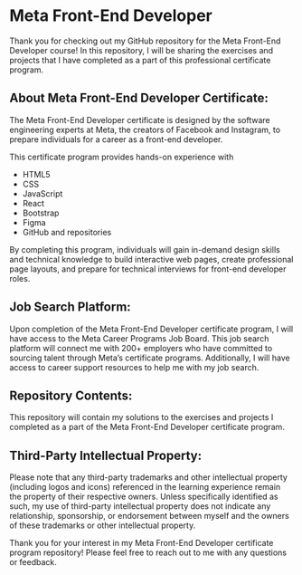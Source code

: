 <h1>Meta Front-End Developer</h1>
    <p>Thank you for checking out my GitHub repository for the Meta Front-End Developer course! In this repository, I will be sharing the exercises and projects that I have completed as a part of this professional certificate program.</p>
    <h2>About Meta Front-End Developer Certificate:</h2>
    <p>The Meta Front-End Developer certificate is designed by the software engineering experts at Meta, the creators of Facebook and Instagram, to prepare individuals for a career as a front-end developer. </p>
    <p>
  This certificate program provides hands-on experience with
  </p>
  <ul>
  <li>HTML5</li>
  <li>CSS</li>
  <li>JavaScript</li>
  <li>React</li>
  <li>Bootstrap</li>
  <li>Figma</li>
  <li>GitHub and  repositories</li>
  </ul>
  <p>
  By completing this program, individuals will gain in-demand design skills and technical knowledge to build interactive web pages, create professional page layouts, and prepare for technical interviews for front-end developer roles.</p>
    <h2>Job Search Platform:</h2>
    <p>Upon completion of the Meta Front-End Developer certificate program, I will have access to the Meta Career Programs Job Board. This job search platform will connect me with 200+ employers who have committed to sourcing talent through Meta’s certificate programs. Additionally, I will have access to career support resources to help me with my job search.</p>
    <h2>Repository Contents:</h2>
    <p>This repository will contain my solutions to the exercises and projects I completed as a part of the Meta Front-End Developer certificate program.</p>
    <h2>Third-Party Intellectual Property:</h2>
    <p>Please note that any third-party trademarks and other intellectual property (including logos and icons) referenced in the learning experience remain the property of their respective owners. Unless specifically identified as such, my use of third-party intellectual property does not indicate any relationship, sponsorship, or endorsement between myself and the owners of these trademarks or other intellectual property.</p>
    <p>Thank you for your interest in my Meta Front-End Developer certificate program repository! Please feel free to reach out to me with any questions or feedback.</p>

